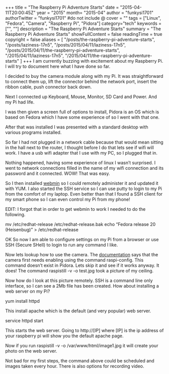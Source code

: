 +++
title = "The Raspberry Pi Adventure Starts"
date = "2015-04-11T20:00:45Z"
year = "2015"
month= "2015-04"
author = "funkysi1701"
authorTwitter = "funkysi1701" #do not include @
cover = ""
tags = ["Linux", "Fedora", "Camera", "Raspberry Pi", "Pidora"]
category="tech"
keywords = ["", ""]
description =  "The Raspberry Pi Adventure Starts"
summary = "The Raspberry Pi Adventure Starts"
showFullContent = false
readingTime = true
copyright = false
aliases = [
    "/posts/the-raspberry-pi-adventure-starts",
    "/posts/laziness-17n5",
    "/posts/2015/04/11/laziness-17n5",
    "/posts/2015/04/11/the-raspberry-pi-adventure-starts",
    "/2015/04/11/laziness-17n5",
    "/2015/04/11/the-raspberry-pi-adventure-starts"
]
+++
I am currently buzzing with excitement about my Raspberry Pi. I will try to document here what I have done so far.

I decided to buy the camera module along with my Pi. It was straightforward to connect them up, lift the connector behind the network port, insert the ribbon cable, push connector back down.

Next I connected up Keyboard, Mouse, Monitor, SD Card and Power. And my Pi had life.

I was then given a screen full of options to install, Pidora is an OS which is based on Fedora which I have some experience of so I went with that one.

After that was installed I was presented with a standard desktop with various programs installed.

So far I had not plugged in a network cable because that would mean sitting in the hall next to the router, I thought before I do that lets see if wifi will work. I have a usb wifi adapter that I use with my PC, so I plugged that in.

Nothing happened, having some experience of linux I wasn’t surprised. I went to network connections filled in the name of my wifi connection and its password and it connected. WOW! That was easy.

So I then installed [webmin](http://www.webmin.com/download.html) so I could remotely administer it and updated it with YUM. I also started the SSH service so I can use putty to login to my Pi from the comfort of my laptop. Even better than that I found a SSH client for my smart phone so I can even control my Pi from my phone!

EDIT: I forgot that in order to get webmin to work I needed to do the following.

mv /etc/redhat-release /etc/redhat-release.bak
echo “Fedora release 20 (Heisenbug)” > /etc/redhat-release

OK So now I am able to configure settings on my Pi from a browser or use SSH (Secure SHell) to login to run any command I like.

Now lets lookup how to use the camera. The [documentation](https://www.raspberrypi.org/documentation/configuration/camera.md) says that the camera first needs enabling using the command raspi-config. This command doesn’t exist in Pidora. Lets skip it and see if it works anyway. It does! The command raspistill -v -o test.jpg took a picture of my ceiling.

Now how do I look at this picture remotely. SSH is a command line only interface, so I can see a 2Mb file has been created. How about installing a web server on my Pi?

yum install httpd

This install apache which is the default (and very popular) web server.

service httpd start

This starts the web server. Going to http://[IP] where [IP] is the ip address of your raspberry pi will show you the default apache page.

Now if you run raspistill -v -o /var/www/html/image1.jpg it will create your photo on the web server.

Not bad for my first steps, the command above could be scheduled and images taken every hour. There is also options for recording video.